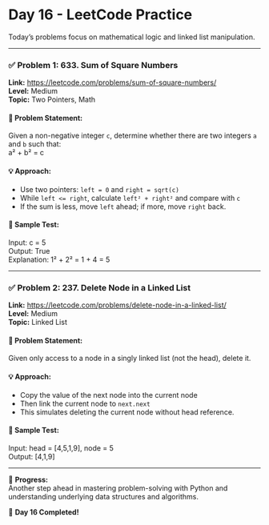 # Day 16 - LeetCode Practice

Today’s problems focus on mathematical logic and linked list manipulation.

---

### ✅ Problem 1: 633. Sum of Square Numbers  
**Link:** https://leetcode.com/problems/sum-of-square-numbers/  
**Level:** Medium  
**Topic:** Two Pointers, Math

#### 🧠 Problem Statement:
Given a non-negative integer `c`, determine whether there are two integers `a` and `b` such that:  
a² + b² = c

#### 💡 Approach:
- Use two pointers: `left = 0` and `right = sqrt(c)`
- While `left <= right`, calculate `left² + right²` and compare with `c`
- If the sum is less, move `left` ahead; if more, move `right` back.

#### 🧪 Sample Test:
Input: c = 5  
Output: True  
Explanation: 1² + 2² = 1 + 4 = 5

---

### ✅ Problem 2: 237. Delete Node in a Linked List  
**Link:** https://leetcode.com/problems/delete-node-in-a-linked-list/  
**Level:** Medium  
**Topic:** Linked List

#### 🧠 Problem Statement:
Given only access to a node in a singly linked list (not the head), delete it.

#### 💡 Approach:
- Copy the value of the next node into the current node
- Then link the current node to `next.next`
- This simulates deleting the current node without head reference.

#### 🧪 Sample Test:
Input: head = [4,5,1,9], node = 5  
Output: [4,1,9]

---

📝 **Progress:**  
Another step ahead in mastering problem-solving with Python and understanding underlying data structures and algorithms.

📆 **Day 16 Completed!**
